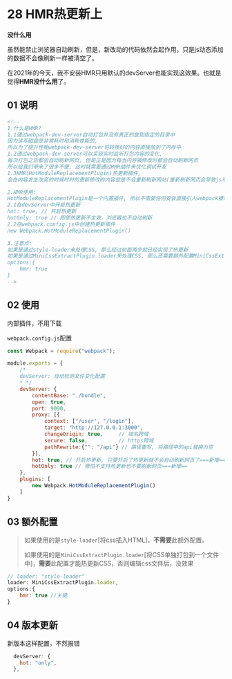 # 28 HMR热更新上

**没什么用**

虽然能禁止浏览器自动刷新，但是，新改动的代码依然会起作用，只是js动态添加的数据不会像刷新一样被清空了。

在2021年的今天，我不安装HMR只用默认的devServer也能实现这效果。也就是觉得**HMR没什么用**了。

## 01 说明

```html
<!--
1.什么是HMR?
1.1通过webpack-dev-server自动打包并没有真正的放到指定的目录中
因为读写磁盘是非常耗时和消耗性能的,
所以为了提升性能webpack-dev-server将转换好的内容直接放到了内存中
1.2通过webpack-dev-server可以实现实时监听打包内容的变化,
每次打包之后都会自动刷新网页, 但是正是因为每当内容被修改时都会自动刷新网页
所以给我们带来了很多不便, 这时就需要通过HMR插件来优化调试开发
1.3HMR(HotModuleReplacementPlugin)热更新插件,
会在内容发生改变的时候时时的更新修改的内容但是不会重新刷新网站(重新刷新网页会导致js动态添加数【比如点击按钮新增段落】据重置)

2.HMR使用:
HotModuleReplacementPlugin是一个内置插件, 所以不需要任何安装直接引入webpack模块即可使用
2.1在devServer中开启热更新
hot: true, // 开启热更新
hotOnly: true // 即使热更新不生效，浏览器也不自动刷新
2.2在webpack.config.js中创建热更新插件
new Webpack.HotModuleReplacementPlugin()

3.注意点:
如果是通过style-loader来处理CSS, 那么经过前面两步就已经实现了热更新
如果是通过MiniCssExtractPlugin.loader来处理CSS, 那么还需要额外配置MiniCssExtractPlugin.loader
options:{
    hmr: true
}
-->
```



## 02 使用

内部插件，不用下载

`webpack.config.js`配置

```js
const Webpack = require("webpack");

module.exports = {
    /*
    devServer: 自动检测文件变化配置
    * */
    devServer: {
        contentBase: "./bundle",
        open: true,
        port: 9090,
        proxy: [{
            context: ["/user", "/login"],
            target: "http://127.0.0.1:3000",
            changeOrigin: true,     // 域名跨域
            secure: false,          // https跨域
            pathRewrite:{"": "/api"} // 路径重写, 将路径中的api替换为空
        }],
        hot: true, // 开启热更新, 只要开启了热更新就不会自动刷新网页了===新增==
        hotOnly: true // 哪怕不支持热更新也不要刷新网页===新增==
    },
    plugins: [
        new Webpack.HotModuleReplacementPlugin()
    ]
}

```



## 03 额外配置

> 如果使用的是`style-loader`[将css插入HTML]，**不需要**此额外配置。
>
> 如果使用的是`MiniCssExtractPlugin.loader`[将CSS单独打包到一个文件中]，**需要**此配置才能热更新CSS，否则编辑css文件后，没效果

```js
// loader: "style-loader"
loader: MiniCssExtractPlugin.loader,
options:{
    hmr: true //关键
}
```



## 04 版本更新

新版本这样配置，不然报错

```js
  devServer: {
    hot: "only",
  },
```

